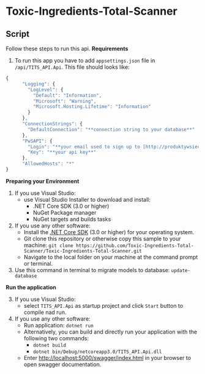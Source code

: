 # Toxic-Ingredients-Total-Scanner


## Script

Follow these steps to run this api. 
**Requirements**

1. To run this app you have to add `appsettings.json` file in `/api/TITS_API.Api`. This file should looks like:
```javascript
{
	  "Logging": {
	    "LogLevel": {
	      "Default": "Information",
	      "Microsoft": "Warning",
	      "Microsoft.Hosting.Lifetime": "Information"
	    }
	  },
	  "ConnectionStrings": {
	    "DefaultConnection": "**connection string to your database**"
	  },
	  "PwSAPI": {
	    "Login": "**your email used to sign up to [http://produktywsieci.gs1.pl/](http://produktywsieci.gs1.pl/)**",
	    "Key": "**your api key**"
	  },
	  "AllowedHosts": "*"
}
```

**Preparing your Environment**

1. If you use Visual Studio:
   - use Visual Studio Installer to download and install:
	   - .NET Core SDK (3.0 or higher)
	   - NuGet Package manager
	   - NuGet targets and builds tasks
2. If you use any other software:
	- Install the [.NET Core SDK](https://dot.net/core) (3.0 or higher) for your operating system.
	- Git clone this repository or otherwise copy this sample to your machine: 
		`git clone https://github.com/Toxic-Ingredients-Total-Scanner/Toxic-Ingredients-Total-Scanner.git`
	- Navigate to the local folder on your machine at the command prompt or terminal.
3. Use this command in terminal to migrate models to database:
`update-database`

**Run the application**

3. If you use Visual Studio:
   - select `TITS_API.Api` as startup project and click `Start` button to compile nad run.
4. If you use any other software:
	- Run application: `dotnet run`
	- Alternatively, you can build and directly run your application with the following two commands:
	   - `dotnet build`
	   - `dotnet bin/Debug/netcoreapp3.0/TITS_API.Api.dll`
	- Enter [http://localhost:5000/swagger/index.html](http://localhost:5000/swagger/index.html) in your browser to open swagger documentation.